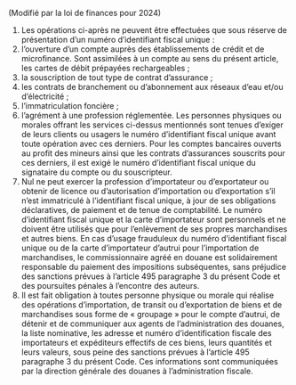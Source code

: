 (Modifié par la loi de finances pour 2024)
1) Les opérations ci-après ne peuvent être effectuées que sous réserve de présentation d’un numéro d’identifiant fiscal unique :
1) l’ouverture  d’un  compte  auprès  des  établissements  de  crédit  et  de
microfinance. Sont assimilées à un compte au sens du présent article, les cartes de débit prépayées rechargeables ;
2) la souscription de tout type de contrat d’assurance ;
2) les contrats de branchement ou d’abonnement aux réseaux d’eau et/ou
d’électricité ;
4) l’immatriculation foncière ;
4) l’agrément à une profession réglementée.
Les personnes physiques ou morales offrant les services ci-dessus mentionnés sont tenues d’exiger de leurs clients ou usagers le numéro d’identifiant fiscal unique avant toute opération avec ces derniers. Pour les comptes bancaires ouverts au profit des mineurs ainsi  que  les  contrats  d’assurances  souscrits  pour  ces  derniers,  il  est  exigé  le  numéro d’identifiant fiscal unique du signataire du compte ou du souscripteur.
2) Nul ne peut exercer la profession d’importateur ou d’exportateur ou obtenir de
licence ou d’autorisation d’importation ou d’exportation s’il n’est immatriculé à l’identifiant fiscal  unique,  à  jour  de  ses  obligations  déclaratives,  de  paiement  et  de  tenue  de comptabilité.
Le numéro d’identifiant fiscal unique et la carte d’importateur sont personnels et ne doivent être utilisés que pour l’enlèvement de ses propres marchandises et autres biens. En cas d’usage frauduleux du numéro d’identifiant fiscal unique ou de la carte d’importateur d’autrui pour l’importation de marchandises, le commissionnaire agréé en douane est solidairement responsable du paiement des impositions subséquentes, sans préjudice des sanctions prévues à l’article 495 paragraphe 3 du présent Code et des poursuites pénales à l’encontre des auteurs.
3) Il est fait obligation à toutes personne physique ou morale qui réalise des opérations
d’importation, de transit ou d’exportation de biens et de marchandises sous forme de « groupage » pour le compte d’autrui, de détenir et de communiquer aux agents de l’administration des douanes, la liste nominative, les adresse et numéro d’identification fiscale des importateurs et expéditeurs effectifs de ces biens, leurs quantités et leurs valeurs, sous peine des sanctions prévues à l’article 495 paragraphe 3 du présent Code.
Ces  informations  sont  communiquées  par  la  direction  générale  des  douanes  à l’administration fiscale.